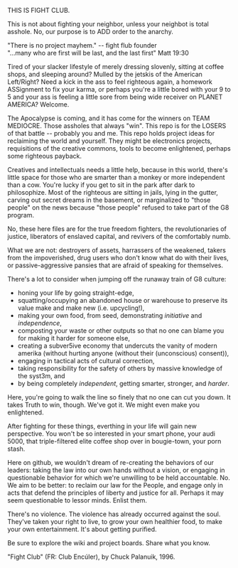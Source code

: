 THIS IS FIGHT CLUB.

This is not about fighting your neighbor, unless your neighbot is total asshole.  No, our purpose is to ADD order to the anarchy. 

"There is no project mayhem." -- fight flub founder<br>
"...many who are first will be last, and the last first" Matt 19:30

Tired of your slacker lifestyle of merely dressing slovenly, sitting at coffee shops, and sleeping around?  Mulled by the jetskis of the American Left/Right?  Need a kick in the ass to feel righteous again, a homework ASSignment to fix your karma, or perhaps you're a little bored with your 9 to 5 and your ass is feeling a little sore from being wide receiver on PLANET AMERICA?  Welcome.

The Apocalypse is coming, and it has come for the winners on TEAM MEDIOCRE.  Those assholes that always "win".  This repo is for the LOSERS of that battle -- probably you and me.  This repo holds project ideas for reclaiming the world and yourself.  They might be electronics projects, requisitions of the creative commons, tools to become enlightened, perhaps some righteous payback.

Creatives and intellectuals needs a little help, because in this world, there's little space for those who are smarter than a monkey or more independent than a cow.  You're lucky if you get to sit in the park after dark to philosophize.  Most of the righteous are sitting in jails, lying in the gutter, carving out secret dreams in the basement, or marginalized to "those people" on the news because "those people" refused to take part of the G8 program.

No, these here files are for the true freedom fighters, the revolutionaries of justice, liberators of enslaved capital, and revivers of the comfortably numb.  

What we are not:  destroyers of assets, harrassers of the weakened, takers from the impoverished, drug users who don't know what do with their lives, or passive-aggressive pansies that are afraid of speaking for themselves.

There's a lot to consider when jumping off the runaway train of G8 culture:

* honing your life by going straight-edge, 
* squatting/occupying an abandoned house or warehouse to preserve its value make and make new (i.e. upcycling!),
* making your own food, from seed, demonstrating *initiative* and *independence*,
* composting your waste or other outputs so that no one can blame you for making it harder for someone else,
* creating a subver5ive economy that undercuts the vanity of modern amerika (without hurting anyone (without their (unconscious) consent)),
* engaging in tactical acts of cultural correction,
* taking responsibility for the safety of others by massive knowledge of the syst3m, and
* by being completely *independent*, getting smarter, stronger, and *harder*.

Here, you're going to walk the line so finely that no one can cut you down. It takes Truth to win, though.  We've got it.  We might even make you enlightened.

After fighting for these things, everthing in your life will gain new perspective.  You won't be so interested in your smart phone, your audi 5000, that triple-filtered elite coffee shop over in bougie-town, your porn stash.

Here on github, we wouldn't dream of re-creating the behaviors of our leaders:  taking the law into our own hands without a vision, or engaging in questionable behavior for which we're unwilling to be held accountable.  No.  We aim to be better: to reclaim our law for the People, and engage only in acts that defend the principles of liberty and justice for all.  Perhaps it may seem questionable to lessor minds.  Enlist them.

There's no violence. The violence has already occurred against the soul.  They've taken your right to live, to grow your own healthier food, to make your own entertainment.   It's about getting purified.  

Be sure to explore the wiki and project boards.  Share what you know.

"Fight Club" (FR: Club Encúler), by Chuck Palanuik, 1996.

